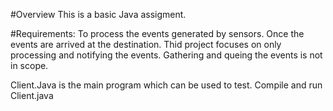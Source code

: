 #Overview
This is a basic Java assigment.

#Requirements:
To process the events generated by sensors.
Once the events are arrived at the destination. Thid project focuses on only processing and notifying the events. Gathering and queing the events is not in scope.

Client.Java is the main program which can be used to test.
Compile and run Client.java  
